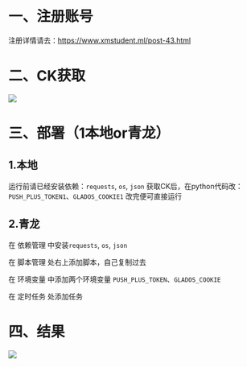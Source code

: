 # 一、注册账号
注册详情请去：https://www.xmstudent.ml/post-43.html

# 二、CK获取
![](https://img.xms.su/file/ef402f5a3f2263717c6b4.png)

# 三、部署（1本地or青龙）
## 1.本地
运行前请已经安装依赖：`requests`, `os`, `json`
获取CK后，在python代码改：`PUSH_PLUS_TOKEN1`、`GLADOS_COOKIE1`
改完便可直接运行
## 2.青龙

在 依赖管理 中安装`requests`, `os`, `json`

在 脚本管理 处右上添加脚本，自己复制过去

在 环境变量 中添加两个环境变量 `PUSH_PLUS_TOKEN`、`GLADOS_COOKIE`

在 定时任务 处添加任务


# 四、结果
![](https://img.xms.su/file/894acb93158b434bba997.png)
